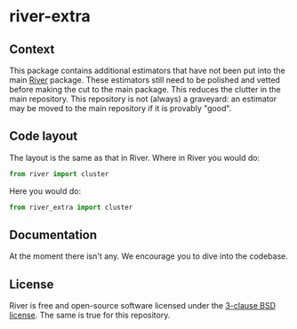 # river-extra

## Context

This package contains additional estimators that have not been put into the main [River](https://github.com/online-ml/river/) package. These estimators still need to be polished and vetted before making the cut to the main package. This reduces the clutter in the main repository. This repository is not (always) a graveyard: an estimator may be moved to the main repository if it is provably "good".

## Code layout

The layout is the same as that in River. Where in River you would do:

```py
from river import cluster
```

Here you would do:

```py
from river_extra import cluster
```

## Documentation

At the moment there isn't any. We encourage you to dive into the codebase.

## License

River is free and open-source software licensed under the [3-clause BSD license](https://github.com/online-ml/river/blob/master/LICENSE). The same is true for this repository.
